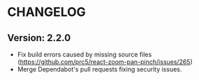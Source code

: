 # CHANGELOG

## Version: 2.2.0

- Fix build errors caused by missing source files
  (<https://github.com/prc5/react-zoom-pan-pinch/issues/265>)
- Merge Dependabot's pull requests fixing security issues.
